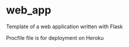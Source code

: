 # web_app
Template of a web application written with Flask

Procfile file is for deployment on Heroku

